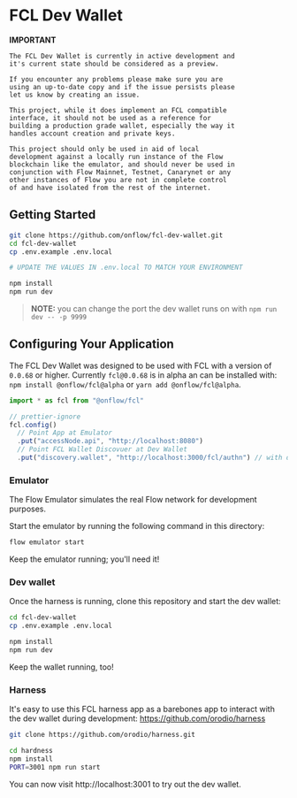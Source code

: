 # FCL Dev Wallet

**IMPORTANT**

```
The FCL Dev Wallet is currently in active development and
it's current state should be considered as a preview.

If you encounter any problems please make sure you are
using an up-to-date copy and if the issue persists please
let us know by creating an issue.

This project, while it does implement an FCL compatible
interface, it should not be used as a reference for
building a production grade wallet, especially the way it
handles account creation and private keys.

This project should only be used in aid of local
development against a locally run instance of the Flow
blockchain like the emulator, and should never be used in
conjunction with Flow Mainnet, Testnet, Canarynet or any
other instances of Flow you are not in complete control
of and have isolated from the rest of the internet.
```

## Getting Started

```bash
git clone https://github.com/onflow/fcl-dev-wallet.git
cd fcl-dev-wallet
cp .env.example .env.local

# UPDATE THE VALUES IN .env.local TO MATCH YOUR ENVIRONMENT

npm install
npm run dev
```

> **NOTE:** you can change the port the dev wallet runs on with `npm run dev -- -p 9999`

## Configuring Your Application

The FCL Dev Wallet was designed to be used with FCL with a version of `0.0.68` or higher.
Currently `fcl@0.0.68` is in alpha an can be installed with: `npm install @onflow/fcl@alpha` or `yarn add @onflow/fcl@alpha`.

```javascript
import * as fcl from "@onflow/fcl"

// prettier-ignore
fcl.config()
  // Point App at Emulator
  .put("accessNode.api", "http://localhost:8080")
  // Point FCL Wallet Discovuer at Dev Wallet
  .put("discovery.wallet", "http://localhost:3000/fcl/authn") // with default port configuration
```

### Emulator

The Flow Emulator simulates the real Flow network
for development purposes. 

Start the emulator by running the following command in this directory:

```sh
flow emulator start
```

Keep the emulator running; you'll need it!


### Dev wallet

Once the harness is running, 
clone this repository and start the dev wallet:

```sh
cd fcl-dev-wallet
cp .env.example .env.local

npm install
npm run dev
```

Keep the wallet running, too!

### Harness

It's easy to use this FCL harness app as a barebones 
app to interact with the dev wallet during development: 
https://github.com/orodio/harness

```sh
git clone https://github.com/orodio/harness.git

cd hardness
npm install
PORT=3001 npm run start
```

You can now visit http://localhost:3001 to try out the dev wallet.
